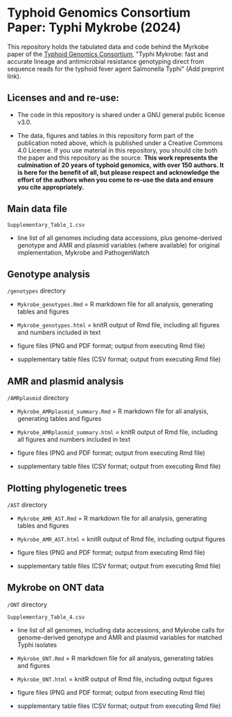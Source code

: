 # Typhoid Genomics Consortium Paper: Typhi Mykrobe (2024)

This repository holds the tabulated data and code behind the Myrkobe paper of the [Typhoid Genomics Consortium](https://typhoidgenomics.org/), "Typhi Mykrobe: fast and accurate lineage and antimicrobial resistance genotyping direct from sequence reads for the typhoid fever agent Salmonella Typhi" (Add preprint link).

## Licenses and and re-use:

* The code in this repository is shared under a GNU general public license v3.0.

* The data, figures and tables in this repository form part of the publication noted above, which is published under a Creative Commons 4.0 License. If you use material in this repository, you should cite both the paper and this repository as the source. **This work represents the culmination of 20 years of typhoid genomics, with over 150 authors. It is here for the benefit of all, but please respect and acknowledge the effort of the authors when you come to re-use the data and ensure you cite appropriately.**


## Main data file 

`Supplementary_Table_1.csv`

* line list of all genomes including data accessions, plus genome-derived genotype and AMR and plasmid variables (where available) for original implementation, Mykrobe and PathogenWatch



## Genotype analysis

`/genotypes` directory

* `Mykrobe_genotypes.Rmd` = R markdown file for all analysis, generating tables and figures

* `Mykrobe_genotypes.html` = knitR output of Rmd file, including all figures and numbers included in text

* figure files (PNG and PDF format; output from executing Rmd file)

* supplementary table files (CSV format; output from executing Rmd file)

## AMR and plasmid analysis

`/AMRplasmid` directory

* `Mykrobe_AMRplasmid_summary.Rmd` = R markdown file for all analysis, generating tables and figures

* `Mykrobe_AMRplasmid_summary.html` = knitR output of Rmd file, including all figures and numbers included in text

* figure files (PNG and PDF format; output from executing Rmd file)

* supplementary table files (CSV format; output from executing Rmd file)

## Plotting phylogenetic trees

`/AST` directory

* `Mykrobe_AMR_AST.Rmd` = R markdown file for all analysis, generating tables and figures

* `Mykrobe_AMR_AST.html` = knitR output of Rmd file, including output figures

* figure files (PNG and PDF format; output from executing Rmd file)

* supplementary table files (CSV format; output from executing Rmd file)

## Mykrobe on ONT data 

`/ONT` directory

`Supplementary_Table_4.csv`

* line list of all genomes, including data accessions, and Mykrobe calls for genome-derived genotype and AMR and plasmid variables for matched Typhi isolates

* `Mykrobe_ONT.Rmd` = R markdown file for all analysis, generating tables and figures

* `Mykrobe_ONT.html` = knitR output of Rmd file, including output figures

* figure files (PNG and PDF format; output from executing Rmd file)

* supplementary table files (CSV format; output from executing Rmd file)
